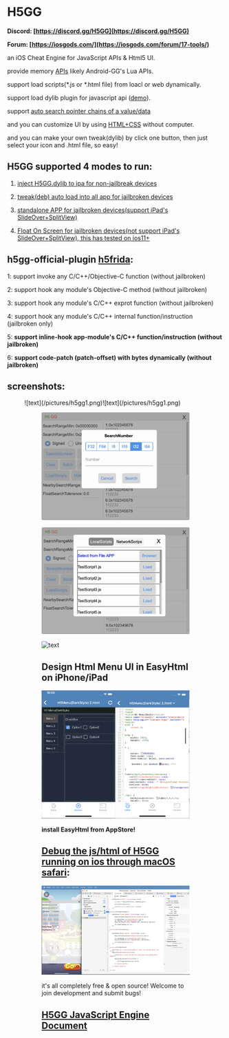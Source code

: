 # H5GG

**Discord: [https://discord.gg/H5GG](https://discord.gg/H5GG)**

**Forum: [https://iosgods.com/](https://iosgods.com/forum/17-tools/)**

an iOS Cheat Engine for JavaScript APIs & Html5 UI.

provide memory [APIs](/examples-JavaScript/) likely Android-GG's Lua APIs.

support load scripts(*.js or *.html file) from loacl or web dynamically.

support load dylib plugin for javascript api ([demo](/PluginDemo/customAlert)).  

support [auto search pointer chains of a value/data](/examples-JavaScript/AutoSearchPointerChains.js)

and you can customize UI by using [HTML+CSS](/examples-HTML5/) without computer.

and you can make your own tweak(dylib) by click one button, then just select your icon and .html file, so easy!



## H5GG supported 4 modes to run:

1. [inject H5GG.dylib to ipa for non-jailbreak devices](/packages/)

2. [tweak(deb) auto load into all app for jailbroken devices](/packages/)

3. [standalone APP for jailbroken devices(support iPad's SlideOver+SplitView)](/appstand/packages/)

4. [Float On Screen for jailbroken devices(not support iPad's SlideOver+SplitView), this has tested on ios11+](/globalview/packages/)




## h5gg-official-plugin [h5frida](/examples-h5frida):

1: support invoke any C/C++/Objective-C function (without jailbroken)

2: support hook any module's Objective-C method (without jailbroken)

3: support hook any module's C/C++ exprot function (without jailbroken)

4: support hook any module's C/C++ internal function/instruction (jailbroken only)

5: **support inline-hook app-module's C/C++ function/instruction (without jailbroken)**

6: **support code-patch (patch-offset) with bytes dynamically (without jailbroken)**



## screenshots:

<figure class="half">
![text](/pictures/h5gg1.png)![text](/pictures/h5gg1.png)
<figure class="half">

![text](/pictures/h5gg2.png)

![text](/pictures/h5gg3.png)

![text](/pictures/h5gg4.PNG)



## Design Html Menu UI in EasyHtml on iPhone/iPad

![text](/pictures/easyhtml.png)

**install EasyHtml from AppStore!**


## [Debug the js/html of H5GG running on ios through macOS safari](https://www.lifewire.com/activate-the-debug-console-in-safari-445798):

![text](/pictures/macos.png)


it's all completely free & open source! Welcome to join development and submit bugs! 


## [H5GG JavaScript Engine Document](/h5gg-js-doc-en.js)
